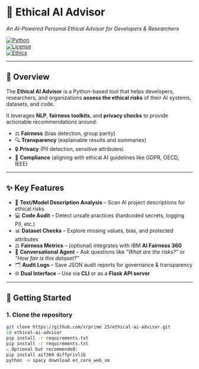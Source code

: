 # 🤖 Ethical AI Advisor  
*An AI-Powered Personal Ethical Advisor for Developers & Researchers*  

[![Python](https://img.shields.io/badge/python-3.9%2B-blue.svg)](https://www.python.org/)  
[![License](https://img.shields.io/badge/license-MIT-green)](LICENSE)  
[![Ethics](https://img.shields.io/badge/ethics-fairness%2C%20privacy%2C%20compliance-orange)]()  

---

## 📌 Overview
The **Ethical AI Advisor** is a Python-based tool that helps developers, researchers, and organizations **assess the ethical risks** of their AI systems, datasets, and code.  

It leverages **NLP**, **fairness toolkits**, and **privacy checks** to provide actionable recommendations around:  
- ⚖️ **Fairness** (bias detection, group parity)  
- 🔍 **Transparency** (explainable results and summaries)  
- 🔒 **Privacy** (PII detection, sensitive attributes)  
- 📜 **Compliance** (aligning with ethical AI guidelines like GDPR, OECD, IEEE)  

---

## ✨ Key Features
- 📝 **Text/Model Description Analysis** – Scan AI project descriptions for ethical risks  
- 💻 **Code Audit** – Detect unsafe practices (hardcoded secrets, logging PII, etc.)  
- 📊 **Dataset Checks** – Explore missing values, bias, and protected attributes  
- ⚖️ **Fairness Metrics** – (optional) integrates with IBM **AI Fairness 360**  
- 🤝 **Conversational Agent** – Ask questions like *“What are the risks?”* or *“How fair is this dataset?”*  
- 🗂 **Audit Logs** – Save JSON audit reports for governance & transparency  
- 🌐 **Dual Interface** – Use via **CLI** or as a **Flask API server**  

---

## 🚀 Getting Started

### 1. Clone the repository
```bash
git clone https://github.com/xrprime 23/ethical-ai-advisor.git
cd ethical-ai-advisor
pip install -r requirements.txt
pip install -r requirements.txt
⚠️ Optional but recommended:
pip install aif360 diffprivlib
python -m spacy download en_core_web_sm

